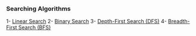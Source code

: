 ### Searching Algorithms

1- [Linear Search](./linear.md)
2- [Binary Search](./binary.md)
3- [Depth-First Search (DFS)](./depth-first.md)
4- [Breadth-First Search (BFS)](./breadth-first.md)